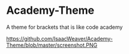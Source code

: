 # Academy-Theme
A theme for brackets that is like code academy

https://github.com/IsaacWeaver/Academy-Theme/blob/master/screenshot.PNG
